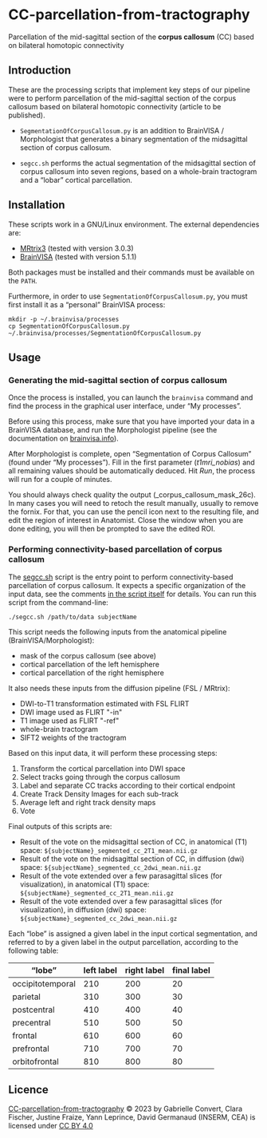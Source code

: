 # CC-parcellation-from-tractography
Parcellation of the mid-sagittal section of the **corpus callosum** (CC) based on bilateral homotopic connectivity


## Introduction

These are the processing scripts that implement key steps of our pipeline were to perform parcellation of the mid-sagittal section of the corpus callosum based on bilateral homotopic connectivity (article to be published).

- `SegmentationOfCorpusCallosum.py` is an addition to BrainVISA / Morphologist that generates a binary segmentation of the midsagittal section of corpus callosum.

- `segcc.sh` performs the actual segmentation of the midsagittal section of corpus callosum into seven regions, based on a whole-brain tractogram and a “lobar” cortical parcellation.


## Installation

These scripts work in a GNU/Linux environment. The external dependencies are:

- [MRtrix3](https://www.mrtrix.org/) (tested with version 3.0.3)
- [BrainVISA](https://brainvisa.info/) (tested with version 5.1.1)

Both packages must be installed and their commands must be available on the `PATH`.

Furthermore, in order to use `SegmentationOfCorpusCallosum.py`, you must first install it as a “personal” BrainVISA process:

```shell
mkdir -p ~/.brainvisa/processes
cp SegmentationOfCorpusCallosum.py ~/.brainvisa/processes/SegmentationOfCorpusCallosum.py
```

## Usage

### Generating the mid-sagittal section of corpus callosum

Once the process is installed, you can launch the `brainvisa` command and find the process in the graphical user interface, under “My processes”.

Before using this process, make sure that you have imported your data in a BrainVISA database, and run the Morphologist pipeline (see the documentation on [brainvisa.info](https://brainvisa.info/)).

After Morphologist is complete, open “Segmentation of Corpus Callosum” (found under “My processes”). Fill in the first parameter (_t1mri\_nobias_) and all remaining values should be automatically deduced. Hit _Run_, the process will run for a couple of minutes.

You should always check quality the output (_corpus\_callosum\_mask\_26c). In many cases you will need to retoch the result manually, usually to remove the fornix. For that, you can use the pencil icon next to the resulting file, and edit the region of interest in Anatomist. Close the window when you are done editing, you will then be prompted to save the edited ROI.


### Performing connectivity-based parcellation of corpus callosum

The [segcc.sh](./segcc.sh) script is the entry point to perform connectivity-based parcellation of corpus callosum. It expects a specific organization of the input data, see the comments [in the script itself](./segcc.sh) for details. You can run this script from the command-line:

```shell
./segcc.sh /path/to/data subjectName
```

This script needs the following inputs from the anatomical pipeline (BrainVISA/Morphologist):

- mask of the corpus callosum (see above)
- cortical parcellation of the left hemisphere
- cortical parcellation of the right hemisphere

It also needs these inputs from the diffusion pipeline (FSL / MRtrix):

- DWI-to-T1 transformation estimated with FSL FLIRT
- DWI image used as FLIRT "-in"
- T1 image used as FLIRT "-ref"
- whole-brain tractogram
- SIFT2 weights of the tractogram

Based on this input data, it will perform these processing steps:
1. Transform the cortical parcellation into DWI space
2. Select tracks going through the corpus callosum
3. Label and separate CC tracks according to their cortical endpoint
4. Create Track Density Images for each sub-track
5. Average left and right track density maps
6. Vote

Final outputs of this scripts are:

- Result of the vote on the midsagittal section of CC, in anatomical (T1) space:
  `${subjectName}_segmented_cc_2T1_mean.nii.gz`
- Result of the vote on the midsagittal section of CC, in diffusion (dwi) space:
  `${subjectName}_segmented_cc_2dwi_mean.nii.gz`
- Result of the vote extended over a few parasagittal slices (for visualization),
  in anatomical (T1) space:
  `${subjectName}_segmented_cc_2T1_mean.nii.gz`
- Result of the vote extended over a few parasagittal slices (for visualization),
  in diffusion (dwi) space:
  `${subjectName}_segmented_cc_2dwi_mean.nii.gz`

Each “lobe” is assigned a given label in the input cortical segmentation, and referred to by a given label in the output parcellation, according to the following table:

|     “lobe”       | left label  | right label | final label |
| -----------------| ----------- | ----------- | ----------- |
| occipitotemporal | 210         | 200         | 20          |
| parietal         | 310         | 300         | 30          |
| postcentral      | 410         | 400         | 40          |
| precentral       | 510         | 500         | 50          |
| frontal          | 610         | 600         | 60          |
| prefrontal       | 710         | 700         | 70          |
| orbitofrontal    | 810         | 800         | 80          |


## Licence

[CC-parcellation-from-tractography](https://github.com/neurospin/CC-parcellation-from-tractography) © 2023 by Gabrielle Convert, Clara Fischer, Justine Fraize, Yann Leprince, David Germanaud (INSERM, CEA) is licensed under [CC BY 4.0](http://creativecommons.org/licenses/by/4.0/?ref=chooser-v1)
